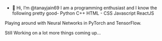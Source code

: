 - 👋 Hi, I’m @tanayjain69
I am a programming enthusiast and I know the following pretty good-
Python
C++
HTML - CSS
Javascript
ReactJS

Playing around with Neural Networks in PyTorch and TensorFlow.

Still Working on a lot more things coming up...
